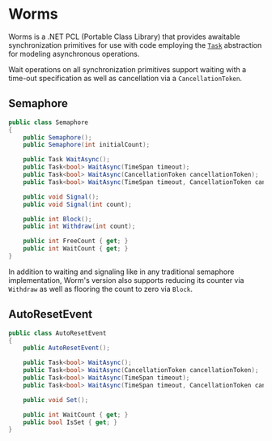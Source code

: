 # Worms

Worms is a .NET PCL (Portable Class Library) that provides awaitable
synchronization primitives for use with code employing the [`Task`][task]
abstraction for modeling asynchronous operations.

Wait operations on all synchronization primitives support waiting with a
time-out specification as well as cancellation via a `CancellationToken`.

## Semaphore

```c#
public class Semaphore
{
    public Semaphore();
    public Semaphore(int initialCount);

    public Task WaitAsync();
    public Task<bool> WaitAsync(TimeSpan timeout);
    public Task<bool> WaitAsync(CancellationToken cancellationToken);
    public Task<bool> WaitAsync(TimeSpan timeout, CancellationToken cancellationToken);

    public void Signal();
    public void Signal(int count);

    public int Block();
    public int Withdraw(int count);

    public int FreeCount { get; }
    public int WaitCount { get; }
}
```

In addition to waiting and signaling like in any traditional semaphore
implementation, Worm's version also supports reducing its counter via
`Withdraw` as well as flooring the count to zero via `Block`.

## AutoResetEvent

```c#
public class AutoResetEvent
{
    public AutoResetEvent();

    public Task<bool> WaitAsync();
    public Task<bool> WaitAsync(CancellationToken cancellationToken);
    public Task<bool> WaitAsync(TimeSpan timeout);
    public Task<bool> WaitAsync(TimeSpan timeout, CancellationToken cancellationToken);

    public void Set();

    public int WaitCount { get; }
    public bool IsSet { get; }
}
```


  [task]: https://msdn.microsoft.com/en-us/library/system.threading.tasks.task(v=vs.110).aspx
